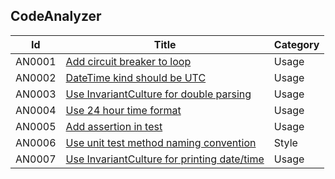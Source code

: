 ## CodeAnalyzer

| Id  | Title | Category |
| --- | ----- | -------- |
| AN0001 | [Add circuit breaker to loop](/docs/AN0001.md) | Usage |
| AN0002 | [DateTime kind should be UTC](/docs/AN0002.md) | Usage |
| AN0003 | [Use InvariantCulture for double parsing](../../docs/AN0002.md) | Usage |
| AN0004 | [Use 24 hour time format](/docs/AN0002.md) | Usage |
| AN0005 | [Add assertion in test](/docs/AN0002.md) | Usage |
| AN0006 | [Use unit test method naming convention](/docs/AN0002.md) | Style |
| AN0007 | [Use InvariantCulture for printing date/time](/docs/AN0002.md) | Usage |
